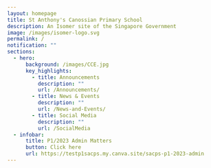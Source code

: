 ```yaml
---
layout: homepage
title: St Anthony's Canossian Primary School
description: An Isomer site of the Singapore Government
image: /images/isomer-logo.svg
permalink: /
notification: ""
sections:
  - hero:
      background: /images/CCE.jpg
      key_highlights:
        - title: Announcements
          description: ""
          url: /Announcements/
        - title: News & Events
          description: ""
          url: /News-and-Events/
        - title: Social Media
          description: ""
          url: /SocialMedia
  - infobar:
      title: P1/2023 Admin Matters
      button: Click here
      url: https://testp1sacps.my.canva.site/sacps-p1-2023-admin
---
```

